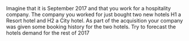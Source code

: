 Imagine that it is September 2017 and that you work for a hospitality company. The company you worked for just bought two new hotels H1 a Resort hotel and H2 a City hotel. As part of the acquisition your company was given some booking history for the two hotels. Try to forecast the hotels demand for the rest of 2017

